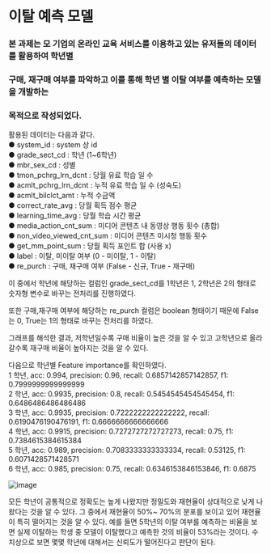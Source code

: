 # 이탈 예측 모델 
### 본 과제는 모 기업의 온라인 교육 서비스를 이용하고 있는 유저들의 데이터를 활용하여 학년별
### 구매, 재구매 여부를 파악하고 이를 통해 학년 별 이탈 여부를 예측하는 모델을 개발하는
### 목적으로 작성되었다.

  
활용된 데이터는 다음과 같다.
<br>
● system_id : system 상 id
<br>
● grade_sect_cd : 학년 (1~6학년)
<br>
● mbr_sex_cd : 성별
<br>
● tmon_pchrg_lrn_dcnt : 당월 유료 학습 일 수
<br>
● acmlt_pchrg_lrn_dcnt : 누적 유료 학습 일 수 (성숙도)
<br>
● acmlt_bilclct_amt : 누적 수금액
<br>
● correct_rate_avg : 당월 획득 점수 평균
<br>
● learning_time_avg : 당월 학습 시간 평균
<br>
● media_action_cnt_sum : 미디어 콘텐츠 내 동영상 행동 횟수 (총합)
<br>
● non_video_viewed_cnt_sum : 미디어 콘텐츠 미시청 행동 횟수
<br>
● get_mm_point_sum : 당월 획득 포인트 합 (사용 x)
<br>
● label : 이탈, 미이탈 여부 (0 - 미이탈, 1 - 이탈)
<br>
● re_purch : 구매, 재구매 여부 (False - 신규, True - 재구매)
<br>

  
이 중에서 학년에 해당하는 컬럼인 grade_sect_cd를 1학년은 1, 2학년은 2의 형태로 숫자형
변수로 바꾸는 전처리를 진행하였다.

또한 구매,재구매 여부에 해당하는 re_purch 컬럼은 boolean 형태이기 때문에 False는 0, True는
1의 형태로 바꾸는 전처리를 하였다.


그래프를 해석한 결과, 저학년일수록 구매 비율이 높은 것을 알 수 있고 고학년으로 올라갈수록
재구매 비율이 높아지는 것을 알 수 있다.
  
다음으로 학년별 Feature importance를 확인하였다.
<br>
1 학년, acc: 0.994, precision: 0.96, recall: 0.6857142857142857, f1:
0.7999999999999999
<br>
2 학년, acc: 0.9935, precision: 0.8, recall: 0.5454545454545454, f1:
0.6486486486486486
<br>
3 학년, acc: 0.9935, precision: 0.7222222222222222, recall: 0.6190476190476191, f1:
0.6666666666666666
<br>
4 학년, acc: 0.9915, precision: 0.7272727272727273, recall: 0.75, f1:
0.7384615384615384
<br>
5 학년, acc: 0.989, precision: 0.7083333333333334, recall: 0.53125,
f1: 0.6071428571428571
<br>
6 학년, acc: 0.985, precision: 0.75, recall: 0.6346153846153846, f1: 0.6875	

   ![image](https://github.com/uujuus/migration_predict/assets/137970651/0f482a80-a68c-42b1-856b-eabfd08c1866)
     
모든 학년이 공통적으로 정확도는 높게 나왔지만 정밀도와 재현율이 상대적으로 낮게
나왔다는 것을 알 수 있다. 그 중에서 재현율이 50%~ 70%의 분포를 보이고 있어 재현율이
특히 떨어지는 것을 알 수 있다. 예를 들면 5학년의 이탈 여부를 예측하는 비율을 보면
실제 이탈하는 학생 중 모델이 이탈했다고 예측한 것의 비율이 53%라는 것이다.
수치상으로 보면 몇몇 학년에 대해서는 신뢰도가 떨어진다고 판단이 된다.

